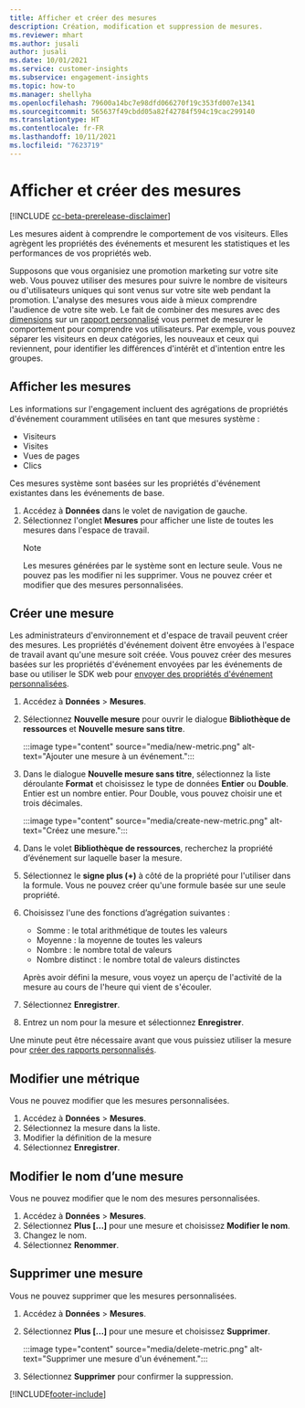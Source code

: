 ```yaml
---
title: Afficher et créer des mesures
description: Création, modification et suppression de mesures.
ms.reviewer: mhart
ms.author: jusali
author: jusali
ms.date: 10/01/2021
ms.service: customer-insights
ms.subservice: engagement-insights
ms.topic: how-to
ms.manager: shellyha
ms.openlocfilehash: 79600a14bc7e98dfd066270f19c353fd007e1341
ms.sourcegitcommit: 565637f49cbdd05a82f42784f594c19cac299140
ms.translationtype: HT
ms.contentlocale: fr-FR
ms.lasthandoff: 10/11/2021
ms.locfileid: "7623719"
---
```

# <a name="view-and-create-metrics"></a>Afficher et créer des mesures

[!INCLUDE [cc-beta-prerelease-disclaimer](includes/cc-beta-prerelease-disclaimer.md)]

Les mesures aident à comprendre le comportement de vos visiteurs. Elles agrègent les propriétés des événements et mesurent les statistiques et les performances de vos propriétés web.  

Supposons que vous organisiez une promotion marketing sur votre site web. Vous pouvez utiliser des mesures pour suivre le nombre de visiteurs ou d'utilisateurs uniques qui sont venus sur votre site web pendant la promotion. L'analyse des mesures vous aide à mieux comprendre l'audience de votre site web. Le fait de combiner des mesures avec des [dimensions](dimensions.md) sur un [rapport personnalisé](custom-reports.md) vous permet de mesurer le comportement pour comprendre vos utilisateurs. Par exemple, vous pouvez séparer les visiteurs en deux catégories, les nouveaux et ceux qui reviennent, pour identifier les différences d'intérêt et d'intention entre les groupes.

## <a name="view-metrics"></a>Afficher les mesures

Les informations sur l'engagement incluent des agrégations de propriétés d'événement couramment utilisées en tant que mesures système : 

- Visiteurs
- Visites
- Vues de pages
- Clics

Ces mesures système sont basées sur les propriétés d'événement existantes dans les événements de base.

1. Accédez à **Données** dans le volet de navigation de gauche. 
1. Sélectionnez l'onglet **Mesures** pour afficher une liste de toutes les mesures dans l'espace de travail. 
   > [!NOTE]
   > Les mesures générées par le système sont en lecture seule. Vous ne pouvez pas les modifier ni les supprimer. Vous ne pouvez créer et modifier que des mesures personnalisées.

## <a name="create-a-metric"></a>Créer une mesure

Les administrateurs d'environnement et d'espace de travail peuvent créer des mesures. Les propriétés d'événement doivent être envoyées à l'espace de travail avant qu'une mesure soit créée. Vous pouvez créer des mesures basées sur les propriétés d'événement envoyées par les événements de base ou utiliser le SDK web pour [envoyer des propriétés d'événement personnalisées](advanced-SDK-implementation.md).

1. Accédez à **Données** > **Mesures**.
1. Sélectionnez **Nouvelle mesure** pour ouvrir le dialogue **Bibliothèque de ressources** et **Nouvelle mesure sans titre**.

   :::image type="content" source="media/new-metric.png" alt-text="Ajouter une mesure à un événement.":::

1. Dans le dialogue **Nouvelle mesure sans titre**, sélectionnez la liste déroulante **Format** et choisissez le type de données **Entier** ou **Double**. Entier est un nombre entier. Pour Double, vous pouvez choisir une et trois décimales.

   :::image type="content" source="media/create-new-metric.png" alt-text="Créez une mesure.":::
   
5. Dans le volet **Bibliothèque de ressources**, recherchez la propriété d’événement sur laquelle baser la mesure.
6. Sélectionnez le **signe plus (+)** à côté de la propriété pour l'utiliser dans la formule. Vous ne pouvez créer qu'une formule basée sur une seule propriété. 
7. Choisissez l'une des fonctions d’agrégation suivantes : 

   - Somme : le total arithmétique de toutes les valeurs 
   - Moyenne : la moyenne de toutes les valeurs
   - Nombre : le nombre total de valeurs
   - Nombre distinct : le nombre total de valeurs distinctes

   Après avoir défini la mesure, vous voyez un aperçu de l'activité de la mesure au cours de l'heure qui vient de s'écouler.

1. Sélectionnez **Enregistrer**. 
1. Entrez un nom pour la mesure et sélectionnez **Enregistrer**.

Une minute peut être nécessaire avant que vous puissiez utiliser la mesure pour [créer des rapports personnalisés](custom-reports.md).

## <a name="edit-a-metric"></a>Modifier une métrique

Vous ne pouvez modifier que les mesures personnalisées.

1. Accédez à **Données** > **Mesures**.
1. Sélectionnez la mesure dans la liste.
1. Modifier la définition de la mesure
1. Sélectionnez **Enregistrer**.

## <a name="change-the-name-of-a-metric"></a>Modifier le nom d’une mesure

Vous ne pouvez modifier que le nom des mesures personnalisées.

1. Accédez à **Données** > **Mesures**.
1. Sélectionnez **Plus [...]** pour une mesure et choisissez **Modifier le nom**.
1. Changez le nom. 
1. Sélectionnez **Renommer**.

## <a name="delete-a-metric"></a>Supprimer une mesure

Vous ne pouvez supprimer que les mesures personnalisées.

1. Accédez à **Données** > **Mesures**.
1. Sélectionnez **Plus [...]** pour une mesure et choisissez **Supprimer**.

   :::image type="content" source="media/delete-metric.png" alt-text="Supprimer une mesure d'un événement.":::

1. Sélectionnez **Supprimer** pour confirmer la suppression.



[!INCLUDE[footer-include](../includes/footer-banner.md)]
